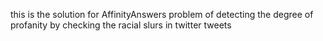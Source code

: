 this is the solution for AffinityAnswers problem of detecting the degree of profanity by checking the racial slurs in twitter tweets